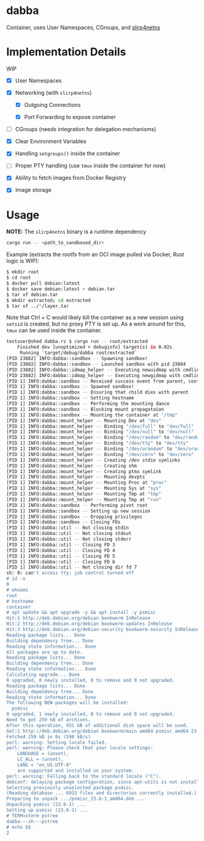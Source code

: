 # dabba

Container, uses User Namespaces, CGroups, and [slirp4netns](https://github.com/rootless-containers/slirp4netns)

# Implementation Details

WIP

- [x] User Namespaces

- [x] Networking (with `slirp4netns`)

  - [x] Outgoing Connections

  - [x] Port Forwarding to expose container

- [ ] CGroups (needs integration for delegation mechanisms)

- [x] Clear Environment Variables

- [x] Handling `setgroups()` inside the container

- [ ] Proper PTY handling (use `tmux` inside the container for now)

- [x] Ability to fetch images from Docker Registry

- [x] Image storage

# Usage

**NOTE:** The `slirp4netns` binary is a runtime dependency

```sh
cargo run -- <path_to_sandboxed_dir>
```

Example (extracts the rootfs from an OCI image pulled via Docker, Rust logic is WIP):

```sh
$ mkdir root
$ cd root
$ docker pull debian:latest
$ docker save debian:latest > debian.tar
$ tar xf debian.tar
$ mkdir extracted; cd extracted
$ tar xf ../*/layer.tar
```

Note that Ctrl + C would likely kill the container as a new session using `setsid` is created, but no proxy PTY is set up. As a work around for this, `tmux` can be used inside the container.

```sh
testuser@shed dabba.rs $ cargo run -- root/extracted
    Finished dev [unoptimized + debuginfo] target(s) in 0.02s
     Running `target/debug/dabba root/extracted`
[PID 23882] INFO:dabba::sandbox -- Spawning sandbox!
[PID 23882] INFO:dabba::sandbox -- Launched sandbox with pid 23884
[PID 23882] INFO:dabba::idmap_helper -- Executing newuidmap with cmdline ["23884", "0", "1000", "1", "1", "100000", "65536"]
[PID 23882] INFO:dabba::idmap_helper -- Executing newgidmap with cmdline ["23884", "0", "1000", "1", "1", "100000", "65536"]
[PID 1] INFO:dabba::sandbox -- Received success event from parent, continuing setup
[PID 1] INFO:dabba::sandbox -- Spawned sandbox!
[PID 1] INFO:dabba::sandbox -- Ensuring that child dies with parent
[PID 1] INFO:dabba::sandbox -- Setting hostname
[PID 1] INFO:dabba::sandbox -- Performing the mounting dance
[PID 1] INFO:dabba::sandbox -- Blocking mount propagataion
[PID 1] INFO:dabba::sandbox -- Mounting the container at "/tmp"
[PID 1] INFO:dabba::mount_helper -- Mounting Dev at "dev"
[PID 1] INFO:dabba::mount_helper -- Binding "/dev/full" to "dev/full"
[PID 1] INFO:dabba::mount_helper -- Binding "/dev/null" to "dev/null"
[PID 1] INFO:dabba::mount_helper -- Binding "/dev/random" to "dev/random"
[PID 1] INFO:dabba::mount_helper -- Binding "/dev/tty" to "dev/tty"
[PID 1] INFO:dabba::mount_helper -- Binding "/dev/urandom" to "dev/urandom"
[PID 1] INFO:dabba::mount_helper -- Binding "/dev/zero" to "dev/zero"
[PID 1] INFO:dabba::mount_helper -- Creating /dev stdio symlinks
[PID 1] INFO:dabba::mount_helper -- Creating shm
[PID 1] INFO:dabba::mount_helper -- Creating ptmx symlink
[PID 1] INFO:dabba::mount_helper -- Mounting devpts
[PID 1] INFO:dabba::mount_helper -- Mounting Proc at "proc"
[PID 1] INFO:dabba::mount_helper -- Mounting Sys at "sys"
[PID 1] INFO:dabba::mount_helper -- Mounting Tmp at "tmp"
[PID 1] INFO:dabba::mount_helper -- Mounting Tmp at "run"
[PID 1] INFO:dabba::sandbox -- Performing pivot root
[PID 1] INFO:dabba::sandbox -- Setting up new session
[PID 1] INFO:dabba::sandbox -- Dropping privileges
[PID 1] INFO:dabba::sandbox -- Closing FDs
[PID 1] INFO:dabba::util -- Not closing stdin
[PID 1] INFO:dabba::util -- Not closing stdout
[PID 1] INFO:dabba::util -- Not closing stderr
[PID 1] INFO:dabba::util -- Closing FD 3
[PID 1] INFO:dabba::util -- Closing FD 4
[PID 1] INFO:dabba::util -- Closing FD 5
[PID 1] INFO:dabba::util -- Closing FD 6
[PID 1] INFO:dabba::util -- Not closing dir fd 7
sh: 0: can't access tty; job control turned off
# id -u
0
# whoami
root
# hostname
container
# apt update && apt upgrade -y && apt install -y psmisc
Hit:1 http://deb.debian.org/debian bookworm InRelease
Hit:2 http://deb.debian.org/debian bookworm-updates InRelease
Hit:3 http://deb.debian.org/debian-security bookworm-security InRelease
Reading package lists... Done
Building dependency tree... Done
Reading state information... Done
All packages are up to date.
Reading package lists... Done
Building dependency tree... Done
Reading state information... Done
Calculating upgrade... Done
0 upgraded, 0 newly installed, 0 to remove and 0 not upgraded.
Reading package lists... Done
Building dependency tree... Done
Reading state information... Done
The following NEW packages will be installed:
  psmisc
0 upgraded, 1 newly installed, 0 to remove and 0 not upgraded.
Need to get 259 kB of archives.
After this operation, 931 kB of additional disk space will be used.
Get:1 http://deb.debian.org/debian bookworm/main amd64 psmisc amd64 23.6-1 [259 kB]
Fetched 259 kB in 0s (598 kB/s)
perl: warning: Setting locale failed.
perl: warning: Please check that your locale settings:
	LANGUAGE = (unset),
	LC_ALL = (unset),
	LANG = "en_US.UTF-8"
    are supported and installed on your system.
perl: warning: Falling back to the standard locale ("C").
debconf: delaying package configuration, since apt-utils is not installed
Selecting previously unselected package psmisc.
(Reading database ... 6933 files and directories currently installed.)
Preparing to unpack .../psmisc_23.6-1_amd64.deb ...
Unpacking psmisc (23.6-1) ...
Setting up psmisc (23.6-1) ...
# TERM=xterm pstree
dabba---sh---pstree
# echo $$
2
```
